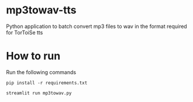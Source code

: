 # mp3towav-tts
Python application to batch convert mp3 files to wav in the format required for TorToiSe tts

# How to run
Run the following commands
```
pip install -r requirements.txt
```
```
streamlit run mp3towav.py
```

